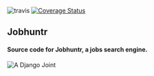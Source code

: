 ![travis](https://travis-ci.org/timkofu/jobhuntr.svg?branch=master)
[![Coverage Status](https://coveralls.io/repos/timkofu/jobhuntr/badge.svg?branch=master&service=github)](https://coveralls.io/github/timkofu/jobhuntr?branch=master)
## Jobhuntr

#### Source code for Jobhuntr, a jobs search engine.

![A Django Joint](https://www.djangoproject.com/m/img/badges/djangojoint107x25.gif)

